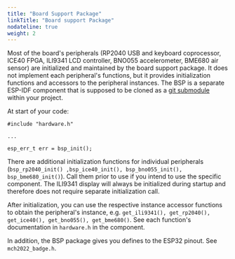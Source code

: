 ```yaml
---
title: "Board Support Package"
linkTitle: "Board support Package"
nodateline: true
weight: 2
---
```


Most of the board's peripherals (RP2040 USB and keyboard coprocessor,
 ICE40 FPGA, ILI9341 LCD controller, BNO055 accelerometer, BME680 air
 sensor) are initialized and maintained by the board support package.
 It does not implement each peripheral's functions, but it provides 
 initialization functions and accessors to the peripheral instances.
 The BSP is a separate ESP-IDF component that is supposed to be cloned
 as a [git submodule](https://github.com/badgeteam/esp32-component-mch2022-bsp) within your project.

At start of your code:

```
#include "hardware.h"

...

esp_err_t err = bsp_init();
```

There are additional initialization functions for individual peripherals
(`bsp_rp2040_init() ,bsp_ice40_init(), bsp_bno055_init(), bsp_bme680_init()`).
Call them prior to use if you intend to use the specific component. The
ILI9341 display will always be initialized during startup and therefore
does not require separate initialization call. 

After initialization, you can use the respective instance accessor
functions to obtain the peripheral's instance, e.g.
`get_ili9341(), get_rp2040(), get_ice40(), get_bno055(), get_bme680()`.
See each function's documentation in `hardware.h` in the component.

In addition, the BSP package gives you defines to the ESP32 pinout. See
`mch2022_badge.h`.
